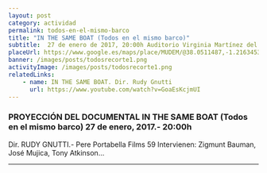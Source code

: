 ```yaml
---
layout: post
category: actividad
permalink: todos-en-el-mismo-barco
title: "IN THE SAME BOAT (Todos en el mismo barco)"
subtitle:  27 de enero de 2017, 20:00h Auditorio Virginia Martínez del Museo de la Muralla (MUDEM)
placeUrl: https://www.google.es/maps/place/MUDEM/@38.0511487,-1.2163453,17z/data=!3m1!4b1!4m5!3m4!1s0xd647f567ba291e1:0xde6031502e1b4fbc!8m2!3d38.0511487!4d-1.2141566
banner: /images/posts/todosrecorte1.png
activityImage: /images/posts/todosrecorte1.png
relatedLinks: 
    - name: IN THE SAME BOAT. Dir. Rudy Gnutti
      url: https://www.youtube.com/watch?v=GoaEsKcjmUI
---
```


###  PROYECCIÓN DEL DOCUMENTAL IN THE SAME BOAT (Todos en el mismo barco) 27 de enero, 2017.- 20:00h

Dir. RUDY GNUTTI.- Pere Portabella Films 59
Intervienen:  Zigmunt Bauman, José Mujica, Tony Atkinson...


***




